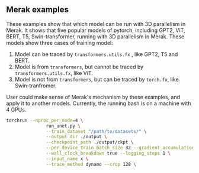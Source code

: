 <!---
Copyright (c) 2022, HPDL group, PDL lab, NUDT.  All rights reserved.

Maintainer: TXacs (txacs1993@gmail.com)

Licensed under the Apache License, Version 2.0 (the "License");
you may not use this file except in compliance with the License.
You may obtain a copy of the License at

    http://www.apache.org/licenses/LICENSE-2.0

Unless required by applicable law or agreed to in writing, software
distributed under the License is distributed on an "AS IS" BASIS,
WITHOUT WARRANTIES OR CONDITIONS OF ANY KIND, either express or implied.
See the License for the specific language governing permissions and
limitations under the License.
-->

## Merak examples

These examples show that which model can be run with 3D parallelism in Merak. It shows that five popular models of pytorch, including GPT2, ViT, BERT, T5, Swin-transformer, running with 3D parallelism in Merak. These models show three cases of training model:

1. Model can be traced by `transformers.utils.fx` , like GPT2, T5 and BERT.
2. Model is from `transformers`, but cannot be traced by `transformers.utils.fx`, like ViT.
3. Model is not from `transformers`, but can be traced by `torch.fx`, like Swin-tranfromer.

User could make sense of Merak's mechanism by these examples, and apply it to another models. Currently, the running bash is on a machine with 4 GPUs.

```bash
torchrun --nproc_per_node=4 \
               run_unet.py \
               --train_dataset "/path/to/datasets/" \
               --output_dir ./output \
               --checkpoint_path ./output/ckpt \
               --per_device_train_batch_size 32 --gradient_accumulation_steps 1 \
               --wall_clock_breakdown true --logging_steps 1 \
               --input_name x \
               --trace_method dynamo --crop 128 \
```
